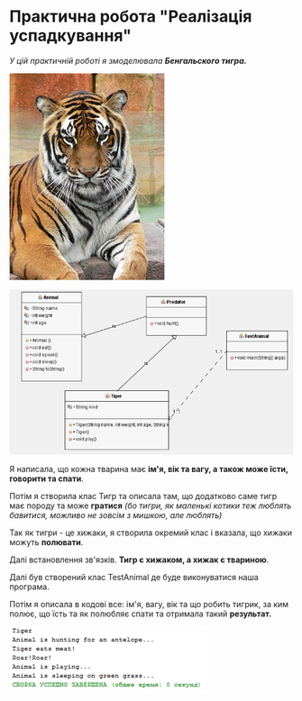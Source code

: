 # Практична робота "Реалізація успадкування"

*У цій практичній роботі я змоделювала **Бенгальского тигра.*** 

![](https://github.com/ppc-ntu-khpi/java-inheritance-vladavasileva/blob/master/images/275px-Panthera_tigris7.jpg)

![](https://github.com/ppc-ntu-khpi/java-inheritance-vladavasileva/blob/master/images/Tiger-Diagram.PNG)

Я написала, що кожна тварина має **ім'я, вік та вагу, а також може їсти, говорити та спати**. 

Потім я створила клас Тигр та описала там, що додатково саме тигр має породу та може **гратися** *(бо тигри, як маленькі котики теж люблять бавитися, можливо не зовсім з мишкою, але люблять)*

Так як тигри - це хижаки, я створила окремий клас і вказала, що хижаки можуть **полювати**. 

Далі встановлення зв'язків. **Тигр є хижаком, а хижак є твариною**. 

Далі був створений клас TestAnimal де буде виконуватися наша програма. 

Потім я описала в кодові все: ім'я, вагу, вік та що робить тигрик, за ким полює, що їсть та як полюбляє спати та отримала такий **результат.** 

![](https://github.com/ppc-ntu-khpi/java-inheritance-vladavasileva/blob/master/images/Result-tiger.PNG)

